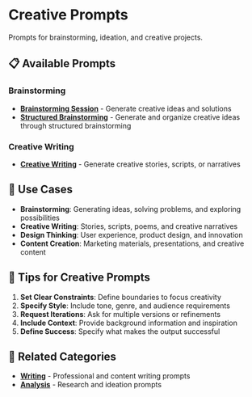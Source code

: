 # Creative Prompts

Prompts for brainstorming, ideation, and creative projects.

## 📋 Available Prompts

### Brainstorming
- **[Brainstorming Session](./brainstorming-session.md)** - Generate creative ideas and solutions
- **[Structured Brainstorming](./structured-brainstorming.md)** - Generate and organize creative ideas through structured brainstorming

### Creative Writing
- **[Creative Writing](./creative-writing.md)** - Generate creative stories, scripts, or narratives

## 🎯 Use Cases

- **Brainstorming**: Generating ideas, solving problems, and exploring possibilities
- **Creative Writing**: Stories, scripts, poems, and creative narratives
- **Design Thinking**: User experience, product design, and innovation
- **Content Creation**: Marketing materials, presentations, and creative content

## 📝 Tips for Creative Prompts

1. **Set Clear Constraints**: Define boundaries to focus creativity
2. **Specify Style**: Include tone, genre, and audience requirements
3. **Request Iterations**: Ask for multiple versions or refinements
4. **Include Context**: Provide background information and inspiration
5. **Define Success**: Specify what makes the output successful

## 🔗 Related Categories

- **[Writing](./../writing/)** - Professional and content writing prompts
- **[Analysis](./../analysis/)** - Research and ideation prompts 